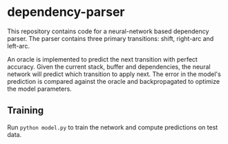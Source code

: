 # dependency-parser

This repository contains code for a neural-network based dependency parser. The parser contains three primary transitions: shift, right-arc and left-arc. 

An oracle is implemented to predict the next transition with perfect accuracy. Given the current stack, buffer and dependencies, the neural network will predict which transition to apply next. The error in the model's prediction is compared against the oracle and backpropagated to optimize the model parameters. 

## Training

Run `python model.py` to train the network and compute predictions on test data.
